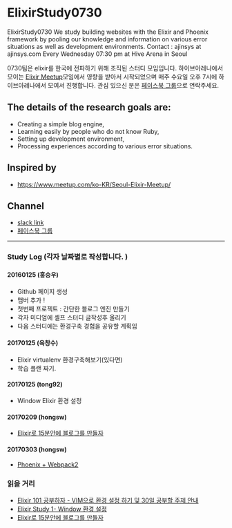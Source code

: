 # ElixirStudy0730

ElixirStudy0730
We study building websites with the Elixir and Phoenix framework by pooling our knowledge and information on various error situations as well as development environments.
Contact : ajinsys at ajinsys.com 
Every Wednesday 07:30 pm at Hive Arena in Seoul


0730팀은 elixir를 한국에 전파하기 위해 조직된 스터디 모임입니다. 하이브아레나에서 모이는 [Elixir Meetup](https://www.meetup.com/ko-KR/Seoul-Elixir-Meetup/)모임에서 영향을 받아서 시작되었으며 매주 수요일 오후 7시에 하이브아레나에서 모여서 진행합니다. 관심 있으신 분은 [페이스북 그룹](https://www.facebook.com/groups/264605587286921/)으로 연락주세요.

## The details of the research goals are:
- Creating a simple blog engine,
- Learning easily by people who do not know Ruby,
- Setting up development environment,
- Processing experiences according to various error situations.

## Inspired by
 - https://www.meetup.com/ko-KR/Seoul-Elixir-Meetup/

## Channel
 - [slack link](https://hivearena.slack.com/?redir=%2Farchives%2F_elixirstudy)
 - [페이스북 그룹](https://www.facebook.com/groups/264605587286921)

-------------

### Study Log (각자 날짜별로 작성합니다. )

#### 20160125 (홍승우)
  - Github 페이지 생성
  - 맴버 추가 !
  - 첫번째 프로젝트 : 간단한 블로그 엔진 만들기
  - 각자 미디엄에 셀프 스터디 글작성후 올리기
  - 다음 스터디에는 환경구축 경험을 공유할 계획임

#### 20170125 (육창수)
  - Elixir virtualenv 환경구축해보기(있다면)
  - 학습 플랜 짜기.

#### 20170125 (tong92)
  - Window Elixir 환경 설정

#### 20170209 (hongsw)
  - [Elixir로 15분안에 블로그를 만들자](https://medium.com/@hongseungwoo/elixir%EB%A1%9C-15%EB%B6%84%EC%95%88%EC%97%90-%EB%B8%94%EB%A1%9C%EA%B7%B8%EB%A5%BC-%EB%A7%8C%EB%93%A4%EC%9E%90-435d99944f7f#.erd6fvj7x)

#### 20170303 (hongsw)
  - [Phoenix + Webpack2](https://github.com/ElixirStudy0730/phoenix_webpack2)

### 읽을 거리
  - [Elixir 101 공부하자 - VIM으로 환경 설정 하기 및 30일 공부할 주제 안내 ](https://medium.com/@hongseungwoo/elixir-%EB%A5%BC-%EB%B0%B0%EC%9A%B0%EC%9E%90-01-7a60c76a8ea9#.nmls0g3y5)
  - [Elixir Study 1- Window 환경 설정](https://medium.com/@tong92power/elixir-study-1-%ED%99%98%EA%B2%BD-%EC%84%A4%EC%A0%95-84df0f63350a#.1it0hxp36)
  - [Elixir로 15분안에 블로그를 만들자](https://medium.com/@hongseungwoo/elixir%EB%A1%9C-15%EB%B6%84%EC%95%88%EC%97%90-%EB%B8%94%EB%A1%9C%EA%B7%B8%EB%A5%BC-%EB%A7%8C%EB%93%A4%EC%9E%90-435d99944f7f#.erd6fvj7x)
